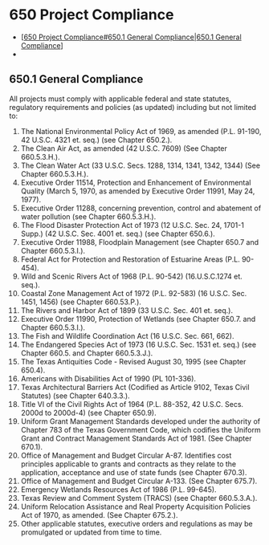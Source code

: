 # 650 Project Compliance
- [[650 Project Compliance#650.1 General Compliance|650.1 General Compliance]]
- 

## 650.1 General Compliance
All projects must comply with applicable federal and state statutes, regulatory
requirements and policies (as updated) including but not limited to:

1. The National Environmental Policy Act of 1969, as amended (P.L. 91-190, 42 U.S.C. 4321 et. seq.) (see Chapter 650.2.).
2. The Clean Air Act, as amended (42 U.S.C. 7609) (See Chapter 660.5.3.H.).
3. The Clean Water Act (33 U.S.C. Secs. 1288, 1314, 1341, 1342, 1344) (See Chapter 660.5.3.H.).
4. Executive Order 11514, Protection and Enhancement of Environmental Quality (March 5, 1970, as amended by Executive Order 11991, May 24, 1977).
5. Executive Order 11288, concerning prevention, control and abatement of water pollution (see Chapter 660.5.3.H.).
6. The Flood Disaster Protection Act of 1973 (12 U.S.C. Sec. 24, 1701-1 Supp.) (42 U.S.C. Sec. 4001 et. seq.) (see Chapter 650.6.).
7. Executive Order 11988, Floodplain Management (see Chapter 650.7 and Chapter 660.5.3.I.).
8. Federal Act for Protection and Restoration of Estuarine Areas (P.L. 90-454).
9. Wild and Scenic Rivers Act of 1968 (P.L. 90-542) (16.U.S.C.1274 et. seq.).
10. Coastal Zone Management Act of 1972 (P.L. 92-583) (16 U.S.C. Sec. 1451, 1456) (see Chapter 660.53.P.).
11. The Rivers and Harbor Act of 1899 (33 U.S.C. Sec. 401 et. seq.).
12. Executive Order 11990, Protection of Wetlands (see Chapter 650.7. and Chapter 660.5.3.I.).
13. The Fish and Wildlife Coordination Act (16 U.S.C. Sec. 661, 662).
14. The Endangered Species Act of 1973 (16 U.S.C. Sec. 1531 et. seq.) (see Chapter 660.5. and Chapter 660.5.3.J.).
15. The Texas Antiquities Code - Revised August 30, 1995 (see Chapter 650.4).
16. Americans with Disabilities Act of 1990 (PL 101-336).
17. Texas Architectural Barriers Act (Codified as Article 9102, Texas Civil Statutes) (see Chapter 640.3.3.).
18. Title VI of the Civil Rights Act of 1964 (P.L. 88-352, 42 U.S.C. Secs. 2000d to 2000d-4) (see Chapter 650.9).
19. Uniform Grant Management Standards developed under the authority of Chapter 783 of the Texas Government Code, which codifies the Uniform Grant and Contract Management Standards Act of 1981. (See Chapter 670.1).
20. Office of Management and Budget Circular A-87. Identifies cost principles applicable to grants and contracts as they relate to the application, acceptance and use of state funds (see Chapter 670.3).
21. Office of Management and Budget Circular A-133. (See Chapter 675.7).
22. Emergency Wetlands Resources Act of 1986 (P.L. 99-645).
23. Texas Review and Comment System (TRACS) (see Chapter 660.5.3.A.).
24. Uniform Relocation Assistance and Real Property Acquisition Policies Act of 1970, as amended. (See Chapter 675.2.).
25. Other applicable statutes, executive orders and regulations as may be promulgated or updated from time to time.


[//begin]: # "Autogenerated link references for markdown compatibility"
[650 Project Compliance#650.1 General Compliance|650.1 General Compliance]: <650 Project Compliance.md> "650 Project Compliance"
[//end]: # "Autogenerated link references"